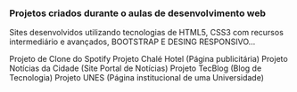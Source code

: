 ### Projetos criados durante o aulas de desenvolvimento web


Sites desenvolvidos utilizando tecnologias de HTML5, CSS3 com recursos intermediário e avançados, BOOTSTRAP E DESING RESPONSIVO...

Projeto de Clone do Spotify
Projeto Chalé Hotel (Página publicitária)
Projeto Notícias da Cidade (Site Portal de Notícias)
Projeto TecBlog (Blog de Tecnologia)
Projeto UNES (Página institucional de uma Universidade)
